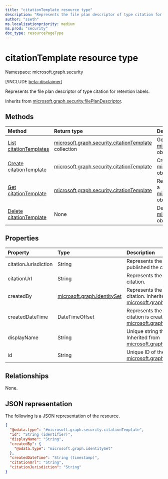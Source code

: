 ```yaml
---
title: "citationTemplate resource type"
description: "Represents the file plan descriptor of type citation for retention labels."
author: "sseth"
ms.localizationpriority: medium
ms.prod: "security"
doc_type: resourcePageType
---
```


# citationTemplate resource type

Namespace: microsoft.graph.security

[!INCLUDE [beta-disclaimer](../../includes/beta-disclaimer.md)]

Represents the file plan descriptor of type citation for retention labels.


Inherits from [microsoft.graph.security.filePlanDescriptor](../resources/security-fileplandescriptor.md).

## Methods
|Method|Return type|Description|
|:---|:---|:---|
|[List citationTemplates](../api/security-list-citationtemplate.md)|[microsoft.graph.security.citationTemplate](../resources/security-citationtemplate.md) collection|Get a list of the [microsoft.graph.security.citationTemplate](../resources/security-citationtemplate.md) objects and their properties.|
|[Create citationTemplate](../api/security-post-citationtemplate.md)|[microsoft.graph.security.citationTemplate](../resources/security-citationtemplate.md)|Create a new [microsoft.graph.security.citationTemplate](../resources/security-citationtemplate.md) object.|
|[Get citationTemplate](../api/security-citationtemplate-get.md)|[microsoft.graph.security.citationTemplate](../resources/security-citationtemplate.md)|Read the properties and relationships of a [microsoft.graph.security.citationTemplate](../resources/security-citationtemplate.md) object.|
|[Delete citationTemplate](../api/security-delete-citationtemplate.md)|None|Delete a [microsoft.graph.security.citationTemplate](../resources/security-citationtemplate.md) object.|

## Properties
|Property|Type|Description|
|:---|:---|:---|
|citationJurisdiction|String|Represents the jurisdiction or agency that published the citation.|
|citationUrl|String|Represents the URL to the published citation.|
|createdBy|[microsoft.graph.identitySet](/graph/api/resources/identityset)|Represents the user who created the citation. Inherited from [microsoft.graph.security.filePlanDescriptor](../resources/security-fileplandescriptor.md).|
|createdDateTime|DateTimeOffset|Represents the date and time in which the citation is created. Inherited from [microsoft.graph.security.filePlanDescriptor](../resources/security-fileplandescriptor.md).|
|displayName|String|Unique string that defines a citation name. Inherited from [microsoft.graph.security.filePlanDescriptor](../resources/security-fileplandescriptor.md).|
|id|String|Unique ID of the citation. Inherited from [microsoft.graph.entity](../resources/entity.md).|

## Relationships
None.

## JSON representation
The following is a JSON representation of the resource.
<!-- {
  "blockType": "resource",
  "keyProperty": "id",
  "@odata.type": "microsoft.graph.security.citationTemplate",
  "baseType": "microsoft.graph.security.filePlanDescriptor",
  "openType": false
}
-->
``` json
{
  "@odata.type": "#microsoft.graph.security.citationTemplate",
  "id": "String (identifier)",
  "displayName": "String",
  "createdBy": {
    "@odata.type": "microsoft.graph.identitySet"
  },
  "createdDateTime": "String (timestamp)",
  "citationUrl": "String",
  "citationJurisdiction": "String"
}
```

